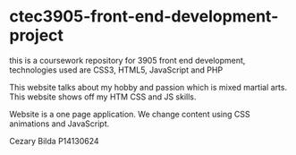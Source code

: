 # ctec3905-front-end-development-project
this is a coursework repository for 3905 front end development, technologies used are CSS3, HTML5, JavaScript and PHP

This website talks about my hobby and passion which is mixed martial arts.
This website shows off my HTM CSS and JS skills.


Website is a one page application. We change content using CSS animations
and JavaScript.

Cezary Bilda P14130624